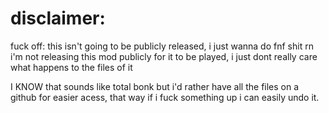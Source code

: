 # disclaimer:


fuck off: this isn't going to be publicly released, i just wanna do fnf shit rn
i'm not releasing this mod publicly for it to be played, i just dont really care what happens to the files of it

I KNOW that sounds like total bonk but i'd rather have all the files on a github for easier acess, that way if i fuck something up i can easily undo it.
